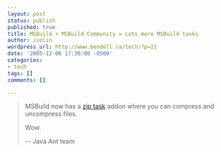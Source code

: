 ```yaml
---
layout: post
status: publish
published: true
title: MSBuild + MSBuild Community = Lots more MSBuild tasks
author: /colin
wordpress_url: http://www.bendell.ca/tech/?p=21
date: '2005-12-06 17:30:00 -0500'
categories:
- tech
tags: []
comments: []

---
```

>MSBuild now has a [zip task](http://weblogs.asp.net/pwelter34/archive/2005/12/03/432206.aspx) addon where you can compress and uncompress files. 
>
>Wow.
>
>-- Java Ant team
